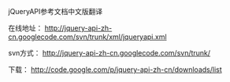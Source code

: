 jQueryAPI参考文档中文版翻译

在线地址： http://jquery-api-zh-cn.googlecode.com/svn/trunk/xml/jqueryapi.xml

svn方式： http://jquery-api-zh-cn.googlecode.com/svn/trunk/

下载： http://code.google.com/p/jquery-api-zh-cn/downloads/list